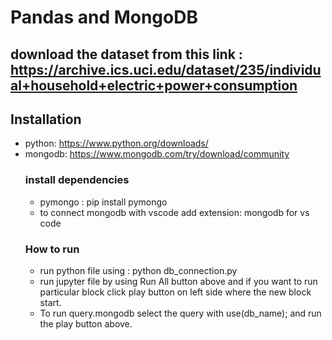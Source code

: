 # Pandas and MongoDB
## download the dataset from this link : https://archive.ics.uci.edu/dataset/235/individual+household+electric+power+consumption
## Installation
 * python: https://www.python.org/downloads/
 * mongodb: https://www.mongodb.com/try/download/community
   ### install dependencies
   * pymongo : pip install pymongo
   * to connect mongodb with vscode add extension: mongodb for vs code
   ### How to run
   * run python file using : python db_connection.py
   * run jupyter file by using Run All button above and if you want to run particular block click play button on left side where the new block start.
   * To run query.mongodb select the query with use(db_name); and run the play button above.

      
 





